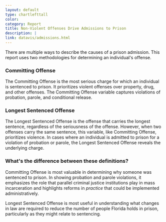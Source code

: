 ```yaml
---
layout: default
type: chartlefttall
color:
category: Report
title: Non-Violent Offenses Drive Admissions to Prison
description: |
link: datavis/admissions.html
---
```

There are multiple ways to describe the causes of a prison admission. This report
uses two methodologies for determining an individual's offense.

### Committing Offense
The Committing Offense is the most serious charge for which an individual is sentenced to prison.
It prioritizes violent offenses over property, drug, and other offenses. The Committing Offense
variable captures violations of probation, parole, and conditional release.

### Longest Sentenced Offense
The Longest Sentenced Offense is the offense that carries the longest sentence, regardless of the
seriousness of the offense. However, when two offenses carry the same sentence, this variable, like
Committing Offense, prioritizes violence. In cases where an individual is admitted to prison for a
violation of probation or parole, the Longest Sentenced Offense reveals the underlying charge.

### What's the difference between these definitions?
Committing Offense is most valuable in determining why someone
was sentenced to prison. In showing probation and parole violations,
it emphasizes the role that parallel criminal justice institutions play in mass incarceration
and highlights reforms in _practice_ that could be implemented administratively.

Longest Sentenced Offense is most useful in understanding what changes in law
are required to reduce the number of people Florida holds in prison, particularly as they
might relate to sentencing.

